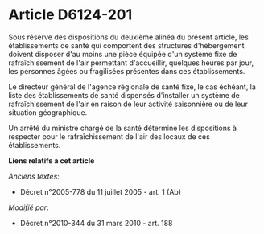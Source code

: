 # Article D6124-201

Sous réserve des dispositions du deuxième alinéa du présent article, les établissements de santé qui comportent des
structures d'hébergement doivent disposer d'au moins une pièce équipée d'un système fixe de rafraîchissement de l'air
permettant d'accueillir, quelques heures par jour, les personnes âgées ou fragilisées présentes dans ces établissements.

Le directeur général de l'agence régionale de santé  fixe, le cas échéant, la liste des établissements de santé dispensés
d'installer un système de rafraîchissement de l'air en raison de leur activité saisonnière ou de leur situation géographique.

Un arrêté du ministre chargé de la santé détermine les dispositions à respecter pour le rafraîchissement de l'air des locaux
de ces établissements.

**Liens relatifs à cet article**

_Anciens textes_:

  - Décret n°2005-778 du 11 juillet 2005 - art. 1 (Ab)

_Modifié par_:

  - Décret n°2010-344 du 31 mars 2010 - art. 188
